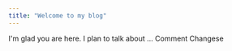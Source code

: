 ```yaml
---
title: "Welcome to my blog"
---
```


I'm glad you are here. I plan to talk about ...
Comment Changese 
